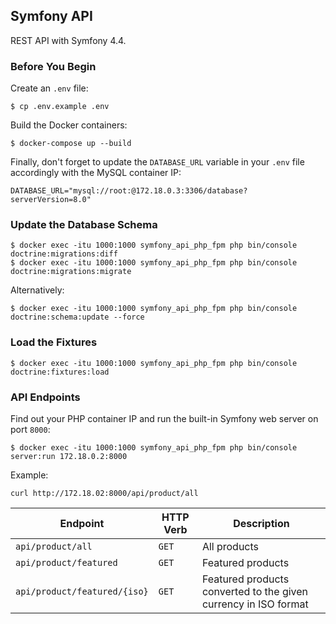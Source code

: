## Symfony API

REST API with Symfony 4.4.

### Before You Begin

Create an `.env` file:

    $ cp .env.example .env

Build the Docker containers:

    $ docker-compose up --build

Finally, don't forget to update the `DATABASE_URL` variable in your `.env` file accordingly with the MySQL container IP:

```
DATABASE_URL="mysql://root:@172.18.0.3:3306/database?serverVersion=8.0"
```

### Update the Database Schema

    $ docker exec -itu 1000:1000 symfony_api_php_fpm php bin/console doctrine:migrations:diff
    $ docker exec -itu 1000:1000 symfony_api_php_fpm php bin/console doctrine:migrations:migrate

Alternatively:

    $ docker exec -itu 1000:1000 symfony_api_php_fpm php bin/console doctrine:schema:update --force

### Load the Fixtures

    $ docker exec -itu 1000:1000 symfony_api_php_fpm php bin/console doctrine:fixtures:load

### API Endpoints

Find out your PHP container IP and run the built-in Symfony web server on port `8000`:

    $ docker exec -itu 1000:1000 symfony_api_php_fpm php bin/console server:run 172.18.0.2:8000

Example:

    curl http://172.18.02:8000/api/product/all

Endpoint | HTTP Verb | Description
-------- | --------- | -----------
`api/product/all` | `GET` | All products
`api/product/featured` | `GET` | Featured products
`api/product/featured/{iso}` | `GET` | Featured products converted to the given currency in ISO format
